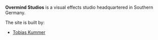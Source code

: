 
**Overmind Studios** is a visual effects studio headquartered in Southern Germany.

The site is built by:

* [Tobias Kummer](https://www.overmind-studios.de/about/)
